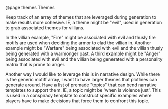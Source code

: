 @page themes Themes

Keep track of an array of themes that are leveraged during generation to make results more cohesive.
IE, a theme might be "evil", used in generation to grab associated themes for villians.

In the villian example, "Fire" might be associated with evil and thusly fire motifs are used when deciding the armor to clad the villian in.
Another example might be "Warfare" being associated with evil and the villian thusly being generated with a warmonger past.
A third example might be "Anger" being associated with evil and the villian being generated with a personality matrix that is prone to anger.



Another way I would like to leverage this is in narrative design. While there is the generic motiff array, I want to have larger themes that plotlines can generate around.
Have a list of premade "topics" that can bend narrative templates to support them.
IE, a topic might be 'when is violence just'. This is used in a conspiracy template to construct specific examples where players have to make decisions that force them to confront this topic.

